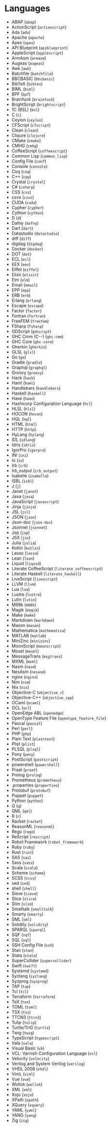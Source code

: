 <!--
# @title Languages
-->

# Languages

- ABAP (`abap`)
- ActionScript (`actionscript`)
- Ada (`ada`)
- Apache (`apache`)
- Apex (`apex`)
- API Blueprint (`apiblueprint`)
- AppleScript (`applescript`)
- ArmAsm (`armasm`)
- Augeas (`augeas`)
- Awk (`awk`)
- Batchfile (`batchfile`)
- BBCBASIC (`bbcbasic`)
- BibTeX (`bibtex`)
- BIML (`biml`)
- BPF (`bpf`)
- Brainfuck (`brainfuck`)
- BrightScript (`brightscript`)
- 1C (BSL) (`bsl`)
- C (`c`)
- Ceylon (`ceylon`)
- CFScript (`cfscript`)
- Clean (`clean`)
- Clojure (`clojure`)
- CMake (`cmake`)
- CMHG (`cmhg`)
- CoffeeScript (`coffeescript`)
- Common Lisp (`common_lisp`)
- Config File (`conf`)
- Console (`console`)
- Coq (`coq`)
- C++ (`cpp`)
- Crystal (`crystal`)
- C# (`csharp`)
- CSS (`css`)
- csvs (`csvs`)
- CUDA (`cuda`)
- Cypher (`cypher`)
- Cython (`cython`)
- D (`d`)
- Dafny (`dafny`)
- Dart (`dart`)
- Datastudio (`datastudio`)
- diff (`diff`)
- digdag (`digdag`)
- Docker (`docker`)
- DOT (`dot`)
- ECL (`ecl`)
- EEX (`eex`)
- Eiffel (`eiffel`)
- Elixir (`elixir`)
- Elm (`elm`)
- Email (`email`)
- EPP (`epp`)
- ERB (`erb`)
- Erlang (`erlang`)
- Escape (`escape`)
- Factor (`factor`)
- Fortran (`fortran`)
- FreeFEM (`freefem`)
- FSharp (`fsharp`)
- GDScript (`gdscript`)
- GHC Cmm (C--) (`ghc-cmm`)
- GHC Core (`ghc-core`)
- Gherkin (`gherkin`)
- GLSL (`glsl`)
- Go (`go`)
- Gradle (`gradle`)
- Graphql (`graphql`)
- Groovy (`groovy`)
- Hack (`hack`)
- Haml (`haml`)
- Handlebars (`handlebars`)
- Haskell (`haskell`)
- Haxe (`haxe`)
- Hashicorp Configuration Language (`hcl`)
- HLSL (`hlsl`)
- HOCON (`hocon`)
- HQL (`hql`)
- HTML (`html`)
- HTTP (`http`)
- HyLang (`hylang`)
- IDL (`idlang`)
- Idris (`idris`)
- IgorPro (`igorpro`)
- INI (`ini`)
- Io (`io`)
- Irb (`irb`)
- Irb_output (`irb_output`)
- Isabelle (`isabelle`)
- ISBL (`isbl`)
- J (`j`)
- Janet (`janet`)
- Java (`java`)
- JavaScript (`javascript`)
- Jinja (`jinja`)
- JSL (`jsl`)
- JSON (`json`)
- Json-doc (`json-doc`)
- Jsonnet (`jsonnet`)
- Jsp (`jsp`)
- JSX (`jsx`)
- Julia (`julia`)
- Kotlin (`kotlin`)
- Lasso (`lasso`)
- Lean (`lean`)
- Liquid (`liquid`)
- Literate CoffeeScript (`literate_coffeescript`)
- Literate Haskell (`literate_haskell`)
- LiveScript (`livescript`)
- LLVM (`llvm`)
- Lua (`lua`)
- Lustre (`lustre`)
- Lutin (`lutin`)
- M68k (`m68k`)
- Magik (`magik`)
- Make (`make`)
- Markdown (`markdown`)
- Mason (`mason`)
- Mathematica (`mathematica`)
- MATLAB (`matlab`)
- MiniZinc (`minizinc`)
- MoonScript (`moonscript`)
- Mosel (`mosel`)
- MessageTrans (`msgtrans`)
- MXML (`mxml`)
- Nasm (`nasm`)
- NesAsm (`nesasm`)
- nginx (`nginx`)
- Nim (`nim`)
- Nix (`nix`)
- Objective-C (`objective_c`)
- Objective-C++ (`objective_cpp`)
- OCaml (`ocaml`)
- OCL (`ocl`)
- OpenEdge ABL (`openedge`)
- OpenType Feature File (`opentype_feature_file`)
- Pascal (`pascal`)
- Perl (`perl`)
- PHP (`php`)
- Plain Text (`plaintext`)
- Plist (`plist`)
- PLSQL (`plsql`)
- Pony (`pony`)
- PostScript (`postscript`)
- powershell (`powershell`)
- Praat (`praat`)
- Prolog (`prolog`)
- Prometheus (`prometheus`)
- .properties (`properties`)
- Protobuf (`protobuf`)
- Puppet (`puppet`)
- Python (`python`)
- Q (`q`)
- QML (`qml`)
- R (`r`)
- Racket (`racket`)
- ReasonML (`reasonml`)
- Rego (`rego`)
- ReScript (`rescript`)
- Robot Framework (`robot_framework`)
- Ruby (`ruby`)
- Rust (`rust`)
- SAS (`sas`)
- Sass (`sass`)
- Scala (`scala`)
- Scheme (`scheme`)
- SCSS (`scss`)
- sed (`sed`)
- shell (`shell`)
- Sieve (`sieve`)
- Slice (`slice`)
- Slim (`slim`)
- Smalltalk (`smalltalk`)
- Smarty (`smarty`)
- SML (`sml`)
- Solidity (`solidity`)
- SPARQL (`sparql`)
- SQF (`sqf`)
- SQL (`sql`)
- SSH Config File (`ssh`)
- Stan (`stan`)
- Stata (`stata`)
- SuperCollider (`supercollider`)
- Swift (`swift`)
- Systemd (`systemd`)
- Syzlang (`syzlang`)
- Syzprog (`syzprog`)
- TAP (`tap`)
- Tcl (`tcl`)
- Terraform (`terraform`)
- TeX (`tex`)
- TOML (`toml`)
- TSX (`tsx`)
- TTCN3 (`ttcn3`)
- Tulip (`tulip`)
- Turtle/TriG (`turtle`)
- Twig (`twig`)
- TypeScript (`typescript`)
- Vala (`vala`)
- Visual Basic (`vb`)
- VCL: Varnish Configuration Language (`vcl`)
- Velocity (`velocity`)
- Verilog and System Verilog (`verilog`)
- VHDL 2008 (`vhdl`)
- VimL (`viml`)
- Vue (`vue`)
- Wollok (`wollok`)
- XML (`xml`)
- Xojo (`xojo`)
- XPath (`xpath`)
- XQuery (`xquery`)
- YAML (`yaml`)
- YANG (`yang`)
- Zig (`zig`)

